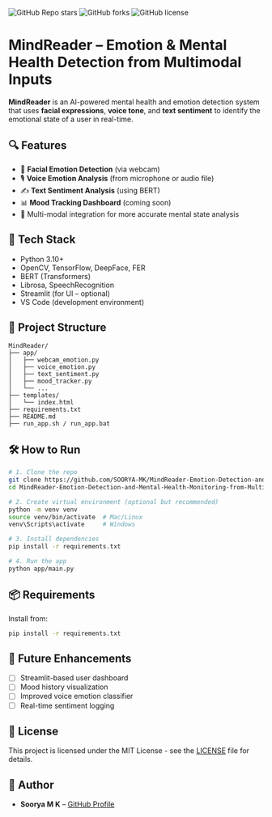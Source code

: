 ![GitHub Repo stars](https://img.shields.io/github/stars/SOORYA-MK/MindReader-Emotion-Detection-and-Mental-Health-Monitoring-from-Multimodal-Inputs)
![GitHub forks](https://img.shields.io/github/forks/SOORYA-MK/MindReader-Emotion-Detection-and-Mental-Health-Monitoring-from-Multimodal-Inputs)
![GitHub license](https://img.shields.io/github/license/SOORYA-MK/MindReader-Emotion-Detection-and-Mental-Health-Monitoring-from-Multimodal-Inputs)

# MindReader – Emotion & Mental Health Detection from Multimodal Inputs

**MindReader** is an AI-powered mental health and emotion detection system that uses **facial expressions**, **voice tone**, and **text sentiment** to identify the emotional state of a user in real-time.

## 🔍 Features

- 🎥 **Facial Emotion Detection** (via webcam)
- 🎙️ **Voice Emotion Analysis** (from microphone or audio file)
- ✍️ **Text Sentiment Analysis** (using BERT)
- 📊 **Mood Tracking Dashboard** (coming soon)
- 🧠 Multi-modal integration for more accurate mental state analysis

## 🚀 Tech Stack

- Python 3.10+
- OpenCV, TensorFlow, DeepFace, FER
- BERT (Transformers)
- Librosa, SpeechRecognition
- Streamlit (for UI – optional)
- VS Code (development environment)

## 📁 Project Structure

```
MindReader/
├── app/
│   ├── webcam_emotion.py
│   ├── voice_emotion.py
│   ├── text_sentiment.py
│   ├── mood_tracker.py
│   └── ...
├── templates/
│   └── index.html
├── requirements.txt
├── README.md
├── run_app.sh / run_app.bat
```

## 🛠️ How to Run

```bash
# 1. Clone the repo
git clone https://github.com/SOORYA-MK/MindReader-Emotion-Detection-and-Mental-Health-Monitoring-from-Multimodal-Inputs.git
cd MindReader-Emotion-Detection-and-Mental-Health-Monitoring-from-Multimodal-Inputs

# 2. Create virtual environment (optional but recommended)
python -m venv venv
source venv/bin/activate  # Mac/Linux
venv\Scripts\activate     # Windows

# 3. Install dependencies
pip install -r requirements.txt

# 4. Run the app
python app/main.py
```

## 📦 Requirements

Install from:
```bash
pip install -r requirements.txt
```

## 🧠 Future Enhancements

- [ ] Streamlit-based user dashboard
- [ ] Mood history visualization
- [ ] Improved voice emotion classifier
- [ ] Real-time sentiment logging

## 📝 License

This project is licensed under the MIT License - see the [LICENSE](LICENSE) file for details.

## 🙌 Author

- **Soorya M K** – [GitHub Profile](https://github.com/SOORYA-MK)
